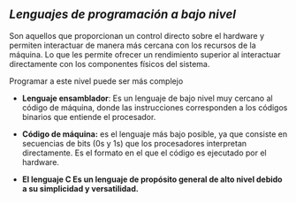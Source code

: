 ## $Lenguajes$ $de$ $programación$ $a$ $bajo$ $nivel$

Son aquellos que proporcionan un control directo sobre el hardware y permiten interactuar de manera más cercana con los recursos de la máquina. Lo que les permite ofrecer un rendimiento superior al interactuar directamente con los componentes físicos del sistema.

Programar a este nivel puede ser más complejo

- **Lenguaje ensamblador**:  Es un lenguaje de bajo nivel muy cercano al código de máquina, donde las instrucciones corresponden a los códigos binarios que entiende el procesador.
  
- **Código de máquina:** es el lenguaje más bajo posible, ya que consiste en secuencias de bits (0s y 1s) que los procesadores interpretan directamente. Es el formato en el que el código es ejecutado por el hardware.

- **El lenguaje C Es un lenguaje de propósito general de alto nivel debido a su simplicidad y versatilidad.**
  

  
